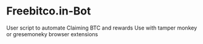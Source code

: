 # Freebitco.in-Bot
User script to automate Claiming BTC and rewards Use with tamper monkey or gresemoneky browser extensions 
